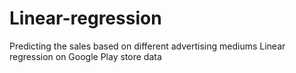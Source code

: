 # Linear-regression
Predicting the sales based on different advertising mediums
Linear regression on Google Play store data

